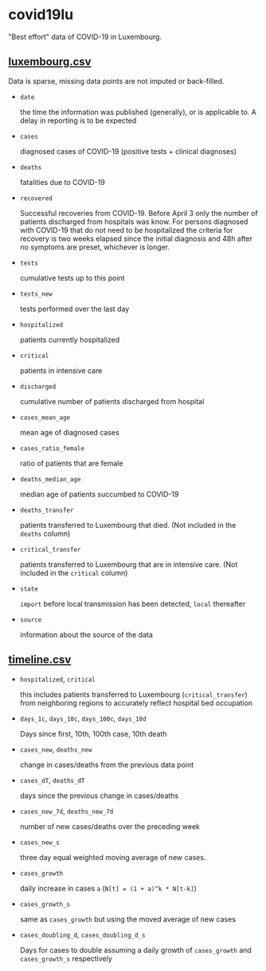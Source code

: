 # covid19lu

"Best effort" data of COVID-19 in Luxembourg.

## [luxembourg.csv](luxembourg.csv)

Data is sparse, missing data points are not imputed or back-filled.

- `date`

  the time the information was published (generally), or is applicable to.
  A delay in reporting is to be expected

- `cases`

  diagnosed cases of COVID-19 (positive tests + clinical diagnoses)

- `deaths`

  fatalities due to COVID-19

- `recovered`

  Successful recoveries from COVID-19. Before April 3 only the number of patients discharged from hospitals was know. For persons diagnosed with COVID-19 that do not need to be hospitalized the criteria for recovery is two weeks elapsed since the initial diagnosis and 48h after no symptoms are preset, whichever is longer.

- `tests`

  cumulative tests up to this point

- `tests_new`

  tests performed over the last day

- `hospitalized`

  patients currently hospitalized

- `critical`

  patients in intensive care

- `discharged`

  cumulative number of patients discharged from hospital

- `cases_mean_age`

  mean age of diagnosed cases

- `cases_ratio_female`

  ratio of patients that are female

- `deaths_median_age`

  median age of patients succumbed to COVID-19

- `deaths_transfer`

  patients transferred to Luxembourg that died. (Not included in the `deaths` column)

- `critical_transfer`

  patients transferred to Luxembourg that are in intensive care. (Not included in the `critical` column)

- `state`

  `import` before local transmission has been detected, `local` thereafter

- `source`

  information about the source of the data

## [timeline.csv](timeline.csv)

- `hospitalized`, `critical`

  this includes patients transferred to Luxembourg (`critical_transfer`) from neighboring regions to accurately reflect hospital bed occupation

- `days_1c`, `days_10c`, `days_100c`, `days_10d`

  Days since first, 10th, 100th case, 10th death

- `cases_new`, `deaths_new`

  change in cases/deaths from the previous data point

- `cases_dT`, `deaths_dT`

  days since the previous change in cases/deaths

- `cases_new_7d`, `deaths_new_7d`

  number of new cases/deaths over the preceding week

- `cases_new_s`

  three day equal weighted moving average of new cases.

- `cases_growth`

  daily increase in cases `a` (`N[t] = (1 + a)^k * N[t-k]`)

- `cases_growth_s`

  same as `cases_growth` but using the moved average of new cases

- `cases_doubling_d`, `cases_doubling_d_s`

  Days for cases to double assuming a daily growth of `cases_growth` and `cases_growth_s` respectively
